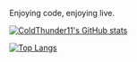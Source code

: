 Enjoying code, enjoying live.  

[![ColdThunder11's GitHub stats](https://github-readme-stats.vercel.app/api?username=ColdThunder11)](https://github.com/anuraghazra/github-readme-stats)   
   
[![Top Langs](https://github-readme-stats.vercel.app/api/top-langs/?username=ColdThunder11&layout=compact)](https://github.com/anuraghazra/github-readme-stats)

<!--
**ColdThunder11/ColdThunder11** is a ✨ _special_ ✨ repository because its `README.md` (this file) appears on your GitHub profile.

Here are some ideas to get you started:

- 🔭 I’m currently working on ...
- 🌱 I’m currently learning ...
- 👯 I’m looking to collaborate on ...
- 🤔 I’m looking for help with ...
- 💬 Ask me about ...
- 📫 How to reach me: ...
- 😄 Pronouns: ...
- ⚡ Fun fact: ...
-->

